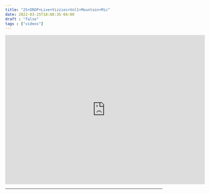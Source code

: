 ```yaml
---
title: "25+DROP+Live+Vizzies+Vol1+Mountain+Mic"
date: 2022-03-25T18:08:35-04:00
draft : "false"
tags : ["videos"]
---
```


<iframe src="https://archive.org/embed/poliwat-vj-pack-mantra-of-1000-0-7/25+DROP+Live+Vizzies+Vol1+Mountain+Mic+by+POLIW.AT+at+Paleblue.fm.mov" width="640" height="480" frameborder="0" webkitallowfullscreen="true" mozallowfullscreen="true" allowfullscreen></iframe>

<!--more-->

<!-- Insert embed code here  -->

___
